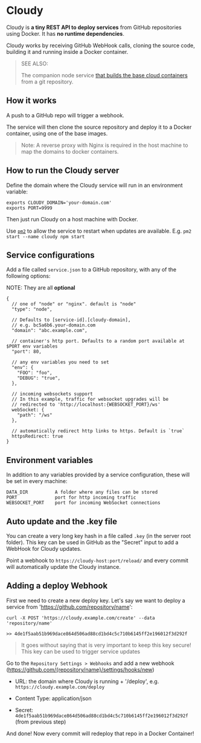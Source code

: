 # Cloudy

Cloudy is **a tiny REST API to deploy services** from GitHub repositories using Docker. It has **no runtime dependencies**.

Cloudy works by receiving GitHub WebHook calls, cloning the source code, building it and running inside a Docker container.

> SEE ALSO:
>
> The companion node service [that builds the base cloud containers](https://github.com/homebots/cloudy-images) from a git repository.

## How it works

A push to a GitHub repo will trigger a webhook.

The service will then clone the source repository and deploy it to a Docker container, using one of the base images.

> Note: A reverse proxy with Nginx is required in the host machine to map the domains to docker containers.

## How to run the Cloudy server

Define the domain where the Cloudy service will run in an environment variable:

```
exports CLOUDY_DOMAIN='your-domain.com'
exports PORT=9999
```

Then just run Cloudy on a host machine with Docker.

Use [`pm2`](https://www.npmjs.com/package/pm2) to allow the service to restart when updates are available.
E.g. `pm2 start --name cloudy npm start`

## Service configurations

Add a file called `service.json` to a GitHub repository, with any of the following options:

NOTE: They are all **optional**

```
{
  // one of "node" or "nginx". default is "node"
  "type": "node",

  // Defaults to [service-id].[cloudy-domain],
  // e.g. bc5a6b6.your-domain.com
  "domain": "abc.example.com",

  // container's http port. Defaults to a random port available at $PORT env variables
  "port": 80,

  // any env variables you need to set
  "env": {
    "FOO": "foo",
    "DEBUG": "true",
  },

  // incoming websockets support
  // In this example, traffic for websocket upgrades will be
  // redirected to 'http://localhost:{WEBSOCKET_PORT}/ws'
  webSocket: {
    "path": "/ws"
  },

  // automatically redirect http links to https. Default is `true`
  httpsRedirect: true
}
```

## Environment variables

In addition to any variables provided by a service configuration, these will be set in every machine:

```
DATA_DIR          A folder where any files can be stored
PORT              port for http incoming traffic
WEBSOCKET_PORT    port for incoming WebSocket connections
```

## Auto update and the .key file

You can create a very long key hash in a file called `.key` (in the server root folder).
This key can be used in GitHub as the "Secret" input to add a WebHook for Cloudy updates.

Point a webhook to `https://cloudy-host:port/reload/` and every commit will automatically update the Cloudy instance.

## Adding a deploy Webhook

First we need to create a new deploy key.
Let's say we want to deploy a service from 'https://github.com/repository/name':

```
curl -X POST 'https://cloudy.example.com/create' --data 'repository/name'

>> 4de1f5aab51b969dace864d506ad88cd1bd4c5c710b6145ff2e196012f3d292f
```

> It goes without saying that is very important to keep this key secure!
> This key can be used to trigger service updates

Go to the `Repository Settings > Webhooks` and add a new webhook (https://github.com/{repository/name}/settings/hooks/new)

- URL: the domain where Cloudy is running + '/deploy', e.g. `https://cloudy.example.com/deploy`

- Content Type: application/json

- Secret: `4de1f5aab51b969dace864d506ad88cd1bd4c5c710b6145ff2e196012f3d292f` (from previous step)

And done! Now every commit will redeploy that repo in a Docker Container!
